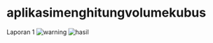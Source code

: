 # aplikasimenghitungvolumekubus
Laporan 1
![warning](https://user-images.githubusercontent.com/100589816/159171840-9f81cf52-1d43-4c56-a9b3-488a06b94cd8.png)
![hasil](https://user-images.githubusercontent.com/100589816/159171844-d79bb9c0-f1e1-4ade-bd09-90e1eed928fb.png)
